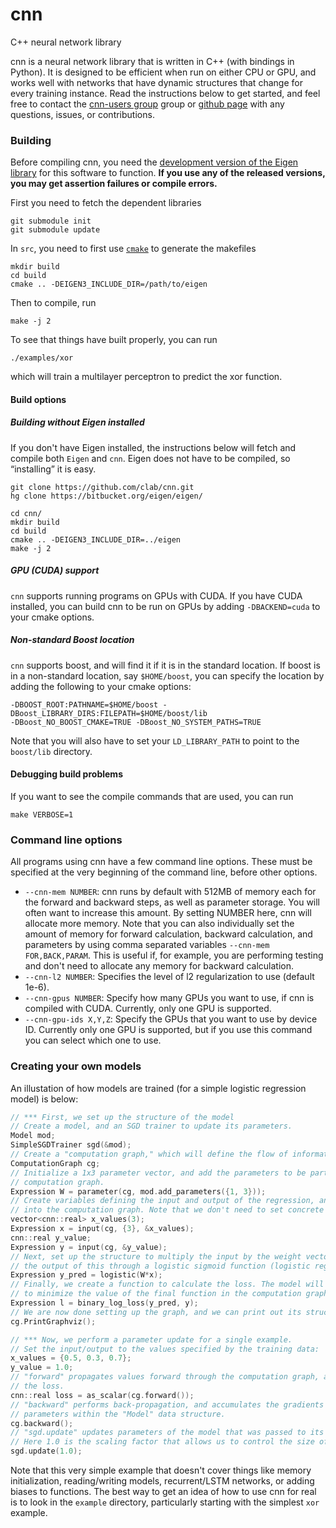 # cnn
C++ neural network library

cnn is a neural network library that is written in C++ (with bindings in Python). It is designed to be efficient when run on either CPU or GPU, and works well with networks that have dynamic structures that change for every training instance. Read the instructions below to get started, and feel free to contact the [cnn-users group](https://groups.google.com/forum/#!forum/cnn-users) group or [github page](http://github.com/clab/cnn) with any questions, issues, or contributions.

### Building

Before compiling cnn, you need the [development version of the Eigen library](https://bitbucket.org/eigen/eigen) for this software to function. **If you use any of the released versions, you may get assertion failures or compile errors.**

First you need to fetch the dependent libraries

    git submodule init
    git submodule update

In `src`, you need to first use [`cmake`](http://www.cmake.org/) to generate the makefiles

    mkdir build
    cd build
    cmake .. -DEIGEN3_INCLUDE_DIR=/path/to/eigen

Then to compile, run

    make -j 2

To see that things have built properly, you can run

    ./examples/xor

which will train a multilayer perceptron to predict the xor function.

#### Build options

##### Building without Eigen installed

If you don't have Eigen installed, the instructions below will fetch and compile
both `Eigen` and `cnn`. Eigen does not have to be compiled, so “installing” it is easy.
        
    git clone https://github.com/clab/cnn.git
    hg clone https://bitbucket.org/eigen/eigen/

    cd cnn/
    mkdir build
    cd build
    cmake .. -DEIGEN3_INCLUDE_DIR=../eigen
    make -j 2

##### GPU (CUDA) support

`cnn` supports running programs on GPUs with CUDA. If you have CUDA installed, you
can build cnn to be run on GPUs by adding `-DBACKEND=cuda` to your cmake options.

##### Non-standard Boost location

`cnn` supports boost, and will find it if it is in the standard location. If boost is
in a non-standard location, say `$HOME/boost`, you can specify the location by adding
the following to your cmake options:

    -DBOOST_ROOT:PATHNAME=$HOME/boost -DBoost_LIBRARY_DIRS:FILEPATH=$HOME/boost/lib
    -DBoost_NO_BOOST_CMAKE=TRUE -DBoost_NO_SYSTEM_PATHS=TRUE

Note that you will also have to set your `LD_LIBRARY_PATH` to point to the `boost/lib`
directory.

#### Debugging build problems

If you want to see the compile commands that are used, you can run

    make VERBOSE=1

### Command line options

All programs using cnn have a few command line options. These must be specified at the
very beginning of the command line, before other options.

* `--cnn-mem NUMBER`: cnn runs by default with 512MB of memory each for the forward and
  backward steps, as well as parameter storage. You will often want to increase this amount.
  By setting NUMBER here, cnn will allocate more memory. Note that you can also individually
  set the amount of memory for forward calculation, backward calculation, and parameters
  by using comma separated variables `--cnn-mem FOR,BACK,PARAM`. This is useful if, for
  example, you are performing testing and don't need to allocate any memory for backward
  calculation.
* `--cnn-l2 NUMBER`: Specifies the level of l2 regularization to use (default 1e-6).
* `--cnn-gpus NUMBER`: Specify how many GPUs you want to use, if cnn is compiled with CUDA.
  Currently, only one GPU is supported.
* `--cnn-gpu-ids X,Y,Z`: Specify the GPUs that you want to use by device ID. Currently only
  one GPU is supported, but if you use this command you can select which one to use.

### Creating your own models

An illustation of how models are trained (for a simple logistic regression model) is below:

```c++
// *** First, we set up the structure of the model
// Create a model, and an SGD trainer to update its parameters.
Model mod;
SimpleSGDTrainer sgd(&mod);
// Create a "computation graph," which will define the flow of information.
ComputationGraph cg;
// Initialize a 1x3 parameter vector, and add the parameters to be part of the
// computation graph.
Expression W = parameter(cg, mod.add_parameters({1, 3}));
// Create variables defining the input and output of the regression, and load them
// into the computation graph. Note that we don't need to set concrete values yet.
vector<cnn::real> x_values(3);
Expression x = input(cg, {3}, &x_values);
cnn::real y_value;
Expression y = input(cg, &y_value);
// Next, set up the structure to multiply the input by the weight vector,  then run
// the output of this through a logistic sigmoid function (logistic regression).
Expression y_pred = logistic(W*x);
// Finally, we create a function to calculate the loss. The model will be optimized
// to minimize the value of the final function in the computation graph.
Expression l = binary_log_loss(y_pred, y);
// We are now done setting up the graph, and we can print out its structure:
cg.PrintGraphviz();

// *** Now, we perform a parameter update for a single example.
// Set the input/output to the values specified by the training data:
x_values = {0.5, 0.3, 0.7};
y_value = 1.0;
// "forward" propagates values forward through the computation graph, and returns
// the loss.
cnn::real loss = as_scalar(cg.forward());
// "backward" performs back-propagation, and accumulates the gradients of the
// parameters within the "Model" data structure.
cg.backward();
// "sgd.update" updates parameters of the model that was passed to its constructor.
// Here 1.0 is the scaling factor that allows us to control the size of the update.
sgd.update(1.0);
```

Note that this very simple example that doesn't cover things like memory initialization, reading/writing models, recurrent/LSTM networks, or adding biases to functions. The best way to get an idea of how to use cnn for real is to look in the `example` directory, particularly starting with the simplest `xor` example.
